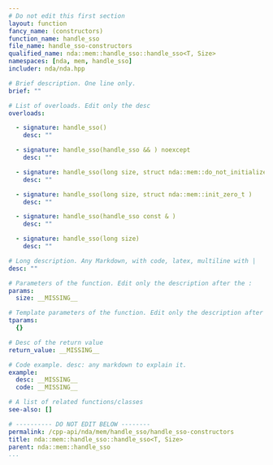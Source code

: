 ```yaml
---
# Do not edit this first section
layout: function
fancy_name: (constructors)
function_name: handle_sso
file_name: handle_sso-constructors
qualified_name: nda::mem::handle_sso::handle_sso<T, Size>
namespaces: [nda, mem, handle_sso]
includer: nda/nda.hpp

# Brief description. One line only.
brief: ""

# List of overloads. Edit only the desc
overloads:

  - signature: handle_sso()
    desc: ""

  - signature: handle_sso(handle_sso && ) noexcept
    desc: ""

  - signature: handle_sso(long size, struct nda::mem::do_not_initialize_t )
    desc: ""

  - signature: handle_sso(long size, struct nda::mem::init_zero_t )
    desc: ""

  - signature: handle_sso(handle_sso const & )
    desc: ""

  - signature: handle_sso(long size)
    desc: ""

# Long description. Any Markdown, with code, latex, multiline with |
desc: ""

# Parameters of the function. Edit only the description after the :
params:
  size: __MISSING__

# Template parameters of the function. Edit only the description after the :
tparams:
  {}

# Desc of the return value
return_value: __MISSING__

# Code example. desc: any markdown to explain it.
example:
  desc: __MISSING__
  code: __MISSING__

# A list of related functions/classes
see-also: []

# ---------- DO NOT EDIT BELOW --------
permalink: /cpp-api/nda/mem/handle_sso/handle_sso-constructors
title: nda::mem::handle_sso::handle_sso<T, Size>
parent: nda::mem::handle_sso
...
```



